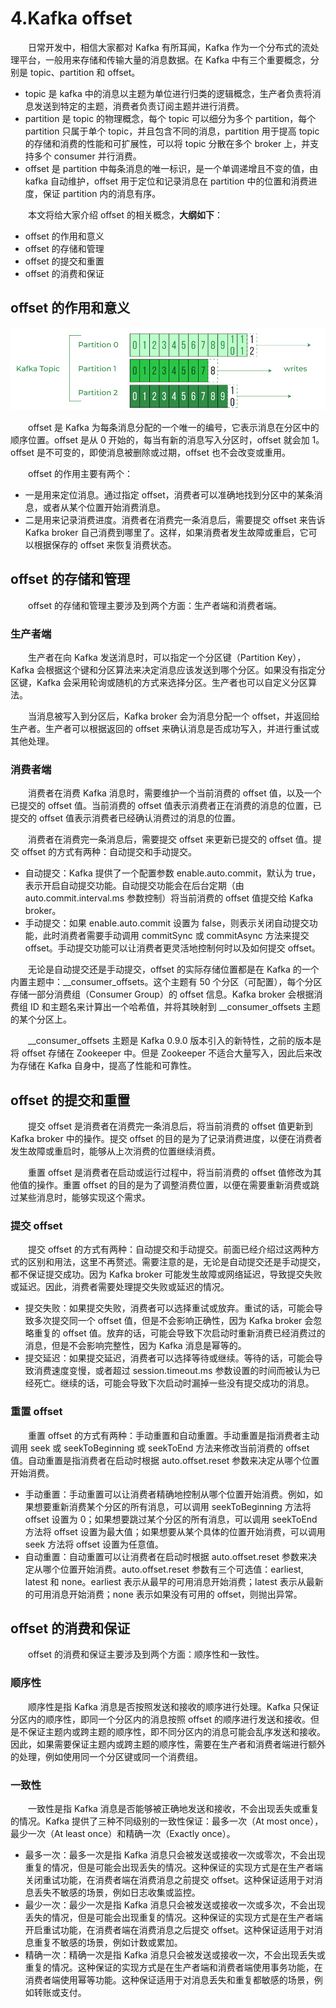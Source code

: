 # 4.Kafka offset

　　日常开发中，相信大家都对 Kafka 有所耳闻，Kafka 作为一个分布式的流处理平台，一般用来存储和传输大量的消息数据。在 Kafka 中有三个重要概念，分别是 topic、partition 和 offset。

* topic 是 kafka 中的消息以主题为单位进行归类的逻辑概念，生产者负责将消息发送到特定的主题，消费者负责订阅主题并进行消费。
* partition 是 topic 的物理概念，每个 topic 可以细分为多个 partition，每个 partition  只属于单个 topic，并且包含不同的消息，partition 用于提高 topic 的存储和消费的性能和可扩展性，可以将 topic  分散在多个 broker 上，并支持多个 consumer 并行消费。
* offset 是 partition 中每条消息的唯一标识，是一个单调递增且不变的值，由 kafka 自动维护，offset 用于定位和记录消息在 partition 中的位置和消费进度，保证 partition 内的消息有序。

　　本文将给大家介绍 offset 的相关概念，**大纲如下**：

* offset 的作用和意义
* offset 的存储和管理
* offset 的提交和重置
* offset 的消费和保证

## offset 的作用和意义

​![](assets/network-asset-9e3553f8-eb6d-4742-9d32-20e98b61725c-20241126164120-r30tgl7.png)​

　　offset 是 Kafka 为每条消息分配的一个唯一的编号，它表示消息在分区中的顺序位置。offset 是从 0 开始的，每当有新的消息写入分区时，offset 就会加 1。offset 是不可变的，即使消息被删除或过期，offset 也不会改变或重用。

　　offset 的作用主要有两个：

* 一是用来定位消息。通过指定 offset，消费者可以准确地找到分区中的某条消息，或者从某个位置开始消费消息。
* 二是用来记录消费进度。消费者在消费完一条消息后，需要提交 offset 来告诉 Kafka broker 自己消费到哪里了。这样，如果消费者发生故障或重启，它可以根据保存的 offset 来恢复消费状态。

## offset 的存储和管理

　　offset 的存储和管理主要涉及到两个方面：生产者端和消费者端。

### 生产者端

　　生产者在向 Kafka 发送消息时，可以指定一个分区键（Partition Key），Kafka 会根据这个键和分区算法来决定消息应该发送到哪个分区。如果没有指定分区键，Kafka 会采用轮询或随机的方式来选择分区。生产者也可以自定义分区算法。

　　当消息被写入到分区后，Kafka broker 会为消息分配一个 offset，并返回给生产者。生产者可以根据返回的 offset 来确认消息是否成功写入，并进行重试或其他处理。

### 消费者端

　　消费者在消费 Kafka 消息时，需要维护一个当前消费的 offset 值，以及一个已提交的 offset 值。当前消费的 offset 值表示消费者正在消费的消息的位置，已提交的 offset 值表示消费者已经确认消费过的消息的位置。

　　消费者在消费完一条消息后，需要提交 offset 来更新已提交的 offset 值。提交 offset 的方式有两种：自动提交和手动提交。

* 自动提交：Kafka 提供了一个配置参数 enable.auto.commit，默认为  true，表示开启自动提交功能。自动提交功能会在后台定期（由 auto.commit.interval.ms 参数控制）将当前消费的  offset 值提交给 Kafka broker。
* 手动提交：如果 enable.auto.commit 设置为 false，则表示关闭自动提交功能，此时消费者需要手动调用  commitSync 或 commitAsync 方法来提交 offset。手动提交功能可以让消费者更灵活地控制何时以及如何提交 offset。

　　无论是自动提交还是手动提交，offset 的实际存储位置都是在 Kafka  的一个内置主题中：\_\_consumer\_offsets。这个主题有 50 个分区（可配置），每个分区存储一部分消费组（Consumer  Group）的 offset 信息。Kafka broker 会根据消费组 ID 和主题名来计算出一个哈希值，并将其映射到  \_\_consumer\_offsets 主题的某个分区上。

　　\_\_consumer\_offsets 主题是 Kafka 0.9.0 版本引入的新特性，之前的版本是将 offset 存储在 Zookeeper 中。但是 Zookeeper 不适合大量写入，因此后来改为存储在 Kafka 自身中，提高了性能和可靠性。

## offset 的提交和重置

　　提交 offset 是消费者在消费完一条消息后，将当前消费的 offset 值更新到 Kafka broker 中的操作。提交 offset 的目的是为了记录消费进度，以便在消费者发生故障或重启时，能够从上次消费的位置继续消费。

　　重置 offset 是消费者在启动或运行过程中，将当前消费的 offset 值修改为其他值的操作。重置 offset 的目的是为了调整消费位置，以便在需要重新消费或跳过某些消息时，能够实现这个需求。

### 提交 offset

　　提交 offset  的方式有两种：自动提交和手动提交。前面已经介绍过这两种方式的区别和用法，这里不再赘述。需要注意的是，无论是自动提交还是手动提交，都不保证提交成功。因为 Kafka broker 可能发生故障或网络延迟，导致提交失败或延迟。因此，消费者需要处理提交失败或延迟的情况。

* 提交失败：如果提交失败，消费者可以选择重试或放弃。重试的话，可能会导致多次提交同一个 offset 值，但是不会影响正确性，因为  Kafka broker 会忽略重复的 offset 值。放弃的话，可能会导致下次启动时重新消费已经消费过的消息，但是不会影响完整性，因为  Kafka 消息是幂等的。
* 提交延迟：如果提交延迟，消费者可以选择等待或继续。等待的话，可能会导致消费速度变慢，或者超过 session.timeout.ms 参数设置的时间而被认为已经死亡。继续的话，可能会导致下次启动时漏掉一些没有提交成功的消息。

### 重置 offset

　　重置 offset 的方式有两种：手动重置和自动重置。手动重置是指消费者主动调用 seek 或 seekToBeginning 或  seekToEnd 方法来修改当前消费的 offset 值。自动重置是指消费者在启动时根据 auto.offset.reset  参数来决定从哪个位置开始消费。

* 手动重置：手动重置可以让消费者精确地控制从哪个位置开始消费。例如，如果想要重新消费某个分区的所有消息，可以调用  seekToBeginning 方法将 offset 设置为 0；如果想要跳过某个分区的所有消息，可以调用 seekToEnd 方法将  offset 设置为最大值；如果想要从某个具体的位置开始消费，可以调用 seek 方法将 offset 设置为任意值。
* 自动重置：自动重置可以让消费者在启动时根据 auto.offset.reset  参数来决定从哪个位置开始消费。auto.offset.reset 参数有三个可选值：earliest, latest 和  none。earliest 表示从最早的可用消息开始消费；latest 表示从最新的可用消息开始消费；none 表示如果没有可用的  offset，则抛出异常。

## offset 的消费和保证

　　offset 的消费和保证主要涉及到两个方面：顺序性和一致性。

### 顺序性

　　顺序性是指 Kafka 消息是否按照发送和接收的顺序进行处理。Kafka 只保证分区内的顺序性，即同一个分区内的消息按照 offset  的顺序进行发送和接收。但是不保证主题内或跨主题的顺序性，即不同分区内的消息可能会乱序发送和接收。因此，如果需要保证主题内或跨主题的顺序性，需要在生产者和消费者端进行额外的处理，例如使用同一个分区键或同一个消费组。

### 一致性

　　一致性是指 Kafka 消息是否能够被正确地发送和接收，不会出现丢失或重复的情况。Kafka 提供了三种不同级别的一致性保证：最多一次（At most once），最少一次（At least once）和精确一次（Exactly once）。

* 最多一次：最多一次是指 Kafka  消息只会被发送或接收一次或零次，不会出现重复的情况，但是可能会出现丢失的情况。这种保证的实现方式是在生产者端关闭重试功能，在消费者端在消费消息之前提交 offset。这种保证适用于对消息丢失不敏感的场景，例如日志收集或监控。
* 最少一次：最少一次是指 Kafka 消息只会被发送或接收一次或多次，不会出现丢失的情况，但是可能会出现重复的情况。这种保证的实现方式是在生产者端开启重试功能，在消费者端在消费消息之后提交 offset。这种保证适用于对消息重复不敏感的场景，例如计数或累加。
* 精确一次：精确一次是指 Kafka 消息只会被发送或接收一次，不会出现丢失或重复的情况。这种保证的实现方式是在生产者端和消费者端使用事务功能，在消费者端使用幂等功能。这种保证适用于对消息丢失和重复都敏感的场景，例如转账或支付。
